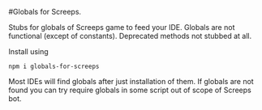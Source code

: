 #Globals for Screeps.

Stubs for globals of Screeps game to feed your IDE.
Globals are not functional (except of constants).
Deprecated methods not stubbed at all.

Install using
```
npm i globals-for-screeps
```
Most IDEs will find globals after just installation of them.
If globals are not found you can try require globals in some script out of scope of Screeps bot.